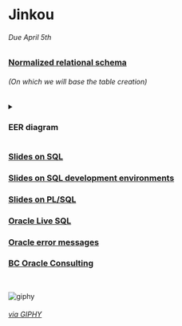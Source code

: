 # Jinkou

###### Due April 5th

### [Normalized relational schema](https://docs.google.com/document/d/1WIM9iLK33NDDHmM9WsEvb0yWlisoJ9XXDWi265R-3SI/edit?usp=sharing)
###### (On which we will base the table creation)
<details>
  <summary><h3>EER diagram</h3></summary>
  <img src='https://user-images.githubusercontent.com/61971594/159980675-36aa52aa-6865-4eae-80ec-1a59bf8a564c.png'>
</details>

### [Slides on SQL](https://drive.google.com/file/d/1gUsiI8yItuXvU_DPjSnu0OdjtrAWwDAX/view)

### [Slides on SQL development environments](https://drive.google.com/file/d/1dEKjR7ktyTids2_hkvZbvkKRJ29EKpUx/view)

### [Slides on PL/SQL](https://drive.google.com/file/d/1gUsiI8yItuXvU_DPjSnu0OdjtrAWwDAX/view)

### [Oracle Live SQL](https://livesql.oracle.com/apex/f?p=590:1000)

### [Oracle error messages](https://www.techonthenet.com/oracle/errors/)

### [BC Oracle Consulting](http://www.dba-oracle.com/)

‎

![giphy](https://user-images.githubusercontent.com/61971594/159985951-d604b27f-79b2-40d2-bda2-f39d044a7b1c.gif)
<a href="https://giphy.com/gifs/funny-anime-girl-8MFkW6mDff37G"><h6>via GIPHY</h6></a>
